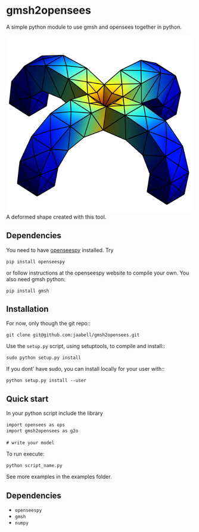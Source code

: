 gmsh2opensees
=============
A simple python module to use gmsh and opensees together in python. 

![gmsh2opensees](/example.png)
A deformed shape created with this tool. 

Dependencies
------------

You need to have [openseespy](openseespydoc.readthedocs.io) installed. Try

    pip install openseespy

or follow instructions at the openseespy website to compile your own. You also need gmsh python:

	pip install gmsh


Installation
------------

For now, only though the git repo::

	git clone git@github.com:jaabell/gmsh2opensees.git

Use the `setup.py` script, using setuptools, to compile and install::

	sudo python setup.py install

If you dont' have sudo, you can install locally for your user with::

	python setup.py install --user


Quick start
------------

In your python script include the library 

	import opensees as ops
	import gmsh2opensees as g2o

	# write your model

To run execute:

	python script_name.py

See more examples in the examples folder. 


Dependencies
------------

- `openseespy`
- `gmsh`
- `numpy`
